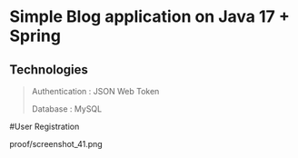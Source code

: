 # Simple Blog application on Java 17 + Spring

## Technologies
>Authentication : JSON Web Token
>
>Database : MySQL

#User Registration

proof/screenshot_41.png
